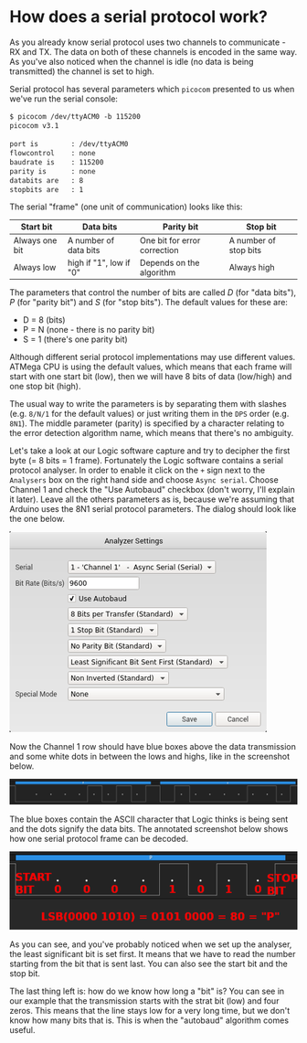 # How does a serial protocol work?
As you already know serial protocol uses two channels to communicate - RX and TX. The data on both of these channels is encoded in the same way. As you've also noticed when the channel is idle (no data is being transmitted) the channel is set to high.

Serial protocol has several parameters which `picocom` presented to us when we've run the serial console:

```
$ picocom /dev/ttyACM0 -b 115200
picocom v3.1

port is        : /dev/ttyACM0
flowcontrol    : none
baudrate is    : 115200
parity is      : none
databits are   : 8
stopbits are   : 1
```

The serial "frame" (one unit of communication) looks like this:

Start bit | Data bits | Parity bit | Stop bit
------- | ------ | ------ | ------
Always one bit  | A number of data bits | One bit for error correction | A number of stop bits
Always low | high if "1", low if "0" | Depends on the algorithm | Always high

The parameters that control the number of bits are called *D* (for "data bits"), *P* (for "parity bit") and *S* (for "stop bits"). The default values for these are:

* D = 8 (bits)
* P = N (none - there is no parity bit)
* S = 1 (there's one parity bit)

Although different serial protocol implementations may use different values. ATMega CPU is using the default values, which means that each frame will start with one start bit (low), then we will have 8 bits of data (low/high) and one stop bit (high).

The usual way to write the parameters is by separating them with slashes (e.g. `8/N/1` for the default values) or just writing them in the `DPS` order (e.g. `8N1`). The middle parameter (parity) is specified by a character relating to the error detection algorithm name, which means that there's no ambiguity.


Let's take a look at our Logic software capture and try to decipher the first byte (= 8 bits = 1 frame). Fortunately the Logic software contains a serial protocol analyser. In order to enable it click on the `+` sign next to the `Analysers` box on the right hand side and choose `Async serial`. Choose Channel 1 and check the "Use Autobaud" checkbox (don't worry, I'll explain it later). Leave all the others parameters as is, because we're assuming that Arduino uses the 8N1 serial protocol parameters. The dialog should look like the one below.

![Serial analyser settings](assets/logic-screenshot-analyzer.png)

Now the Channel 1 row should have blue boxes above the data transmission and some white dots in between the lows and highs, like in the screenshot below.

![Decoded serial protocol](assets/logic-screenshot-decoded-serial.png)

The blue boxes contain the ASCII character that Logic thinks is being sent and the dots signify the data bits. The annotated screenshot below shows how one serial protocol frame can be decoded.

![Decoded and annotated serial protocol](assets/logic-screenshot-decoded-serial-annotated.png)

As you can see, and you've probably noticed when we set up the analyser, the least significant bit is set first. It means that we have to read the number starting from the bit that is sent last. You can also see the start bit and the stop bit.

The last thing left is: how do we know how long a "bit" is? You can see in our example that the transmission starts with the strat bit (low) and four zeros. This means that the line stays low for a very long time, but we don't know how many bits that is. This is when the "autobaud" algorithm comes useful.
